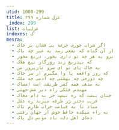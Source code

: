 ```yaml
---
utid: 1000-299
title: غزل شماره ۲۹۹
_index: 299
list: غزلیات
indexes: ک
mesra:
  - اگر شراب خوری جرعه یی فشان بر خاک
  - از آن گناه که نفعی رسد به غیر چه باک
  - برو به هر چه تو داری بخور، دریغ مخور
  - که بیدریغ زند روزگار تیغ هلاک
  - به خاک پای تو ای سرو نازپرور من
  - که روز واقعه پا وا مگیرم از سر خاک
  - چه دوزخی چه بهشتی چه آدمی چه ملک
  - به مذهب همه کفر طریقت است امساک
  - مهندس فلکی راه دیر شش جهتی
  - چنان ببست که ره نیست جز به دام مغاک
  - فریب دختر رَز طُرفه میزند ره عقل
  - مباد تا به قیامت خراب طارِم تاک
  - به راه میکده حافظ خوش از جهان رفتی
  - دعای اهل دلت باد مونس دل پاک
---
```

